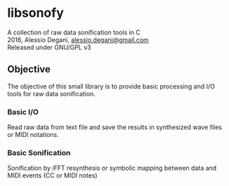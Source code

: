 # libsonofy
A collection of raw data sonification tools in C  
2016, Alessio Degani, <alessio.degani@gmail.com>  
Released under GNU/GPL v3

## Objective
The objective of this small library is to provide basic processing and I/O tools
for raw data sonification.

### Basic I/O
Read raw data from text file and save the results in synthesized wave files or MIDI notations.

### Basic Sonification
Sonification by iFFT resynthesis or symbolic mapping between data and MIDI events (CC or MIDI notes)

